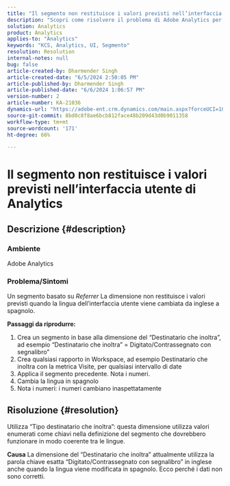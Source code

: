 ```yaml
---
title: "Il segmento non restituisce i valori previsti nell’interfaccia utente di Analytics"
description: "Scopri come risolvere il problema di Adobe Analytics per cui un segmento non restituisce i valori previsti nell’interfaccia utente di Analytics. Utilizzare \"Tipo referrer\"."
solution: Analytics
product: Analytics
applies-to: "Analytics"
keywords: "KCS, Analytics, UI, Segmento"
resolution: Resolution
internal-notes: null
bug: false
article-created-by: Dharmender Singh
article-created-date: "6/5/2024 2:50:05 PM"
article-published-by: Dharmender Singh
article-published-date: "6/6/2024 1:06:57 PM"
version-number: 2
article-number: KA-21036
dynamics-url: "https://adobe-ent.crm.dynamics.com/main.aspx?forceUCI=1&pagetype=entityrecord&etn=knowledgearticle&id=e882ece1-4a23-ef11-840a-6045bd08369f"
source-git-commit: 8bd0c8f8ae6bcb812face48b209d43d0b9011358
workflow-type: tm+mt
source-wordcount: '171'
ht-degree: 66%

---
```


# Il segmento non restituisce i valori previsti nell’interfaccia utente di Analytics

## Descrizione {#description}


### <b>Ambiente</b>

Adobe Analytics



### <b>Problema/Sintomi</b>

Un segmento basato su *Referrer* La dimensione non restituisce i valori previsti quando la lingua dell’interfaccia utente viene cambiata da inglese a spagnolo.



<b>Passaggi da riprodurre:</b>

1. Crea un segmento in base alla dimensione del “Destinatario che inoltra”, ad esempio “Destinatario che inoltra” = Digitato/Contrassegnato con segnalibro”
2. Crea qualsiasi rapporto in Workspace, ad esempio Destinatario che inoltra con la metrica Visite, per qualsiasi intervallo di date
3. Applica il segmento precedente. Nota i numeri.
4. Cambia la lingua in spagnolo
5. Nota i numeri: i numeri cambiano inaspettatamente



## Risoluzione {#resolution}


Utilizza “Tipo destinatario che inoltra”: questa dimensione utilizza valori enumerati come chiavi nella definizione del segmento che dovrebbero funzionare in modo coerente tra le lingue.


<b>Causa</b>
La dimensione del “Destinatario che inoltra” attualmente utilizza la parola chiave esatta “Digitato/Contrassegnato con segnalibro” in inglese anche quando la lingua viene modificata in spagnolo. Ecco perché i dati non sono corretti.

